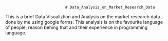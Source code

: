                               # Data_Analysis_on_Market_Research_Data
This is a brief Data Visualiztion and Analysis on the market research data done by me using google forms. This analysis is on the favourite language of people, reason behing that and their experience in programming language.                             
